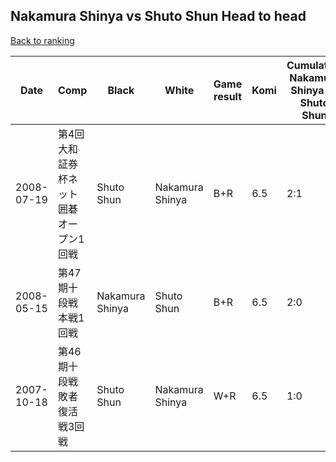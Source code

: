 ## Nakamura Shinya vs Shuto Shun Head to head

[Back to ranking](../../index.md)




| **Date** | **Comp** | **Black** | **White** | **Game result** | **Komi** | **Cumulative Nakamura Shinya vs Shuto Shun** | **Nakamura Shinya streak** | **Shuto Shun streak** | 
| --- | --- | --- | --- | --- | --- | --- | --- | --- |
| 2008-07-19 | 第4回大和証券杯ネット囲碁オープン1回戦 | Shuto Shun | Nakamura Shinya | B+R | 6.5 | 2:1 | 0 | 1 | 
| 2008-05-15 | 第47期十段戦本戦1回戦 | Nakamura Shinya | Shuto Shun | B+R | 6.5 | 2:0 | 2 | 0 | 
| 2007-10-18 | 第46期十段戦敗者復活戦3回戦 | Shuto Shun | Nakamura Shinya | W+R | 6.5 | 1:0 | 1 | 0 |




